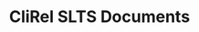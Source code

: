 ---
title: CliRel SLTS Documents
redirect_to: https://drive.google.com/drive/folders/16v7jEPJ46kcmzAyIQxDkmyQPhaUFcDV3?usp=sharing
redirect_from: 
  - /CLIRELSLTSDOCS
  - /clirelsltsdocs
---
